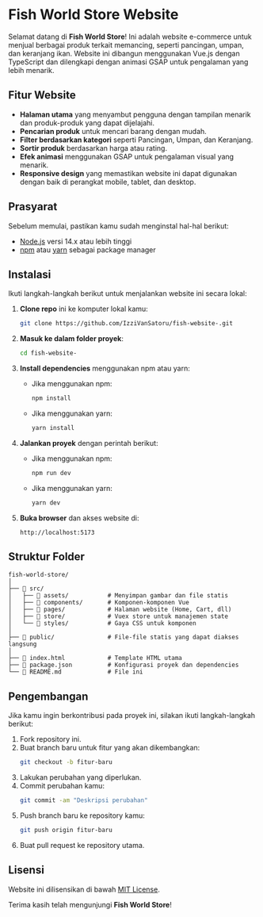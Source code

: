 
# Fish World Store Website

Selamat datang di **Fish World Store**! Ini adalah website e-commerce untuk menjual berbagai produk terkait memancing, seperti pancingan, umpan, dan keranjang ikan. Website ini dibangun menggunakan Vue.js dengan TypeScript dan dilengkapi dengan animasi GSAP untuk pengalaman yang lebih menarik.

## Fitur Website

- **Halaman utama** yang menyambut pengguna dengan tampilan menarik dan produk-produk yang dapat dijelajahi.
- **Pencarian produk** untuk mencari barang dengan mudah.
- **Filter berdasarkan kategori** seperti Pancingan, Umpan, dan Keranjang.
- **Sortir produk** berdasarkan harga atau rating.
- **Efek animasi** menggunakan GSAP untuk pengalaman visual yang menarik.
- **Responsive design** yang memastikan website ini dapat digunakan dengan baik di perangkat mobile, tablet, dan desktop.

## Prasyarat

Sebelum memulai, pastikan kamu sudah menginstal hal-hal berikut:

- [Node.js](https://nodejs.org/) versi 14.x atau lebih tinggi
- [npm](https://www.npmjs.com/) atau [yarn](https://yarnpkg.com/) sebagai package manager

## Instalasi

Ikuti langkah-langkah berikut untuk menjalankan website ini secara lokal:

1. **Clone repo** ini ke komputer lokal kamu:
   ```bash
   git clone https://github.com/IzziVanSatoru/fish-website-.git
   ```

2. **Masuk ke dalam folder proyek**:
   ```bash
   cd fish-website-
   ```

3. **Install dependencies** menggunakan npm atau yarn:
   - Jika menggunakan npm:
     ```bash
     npm install
     ```
   - Jika menggunakan yarn:
     ```bash
     yarn install
     ```

4. **Jalankan proyek** dengan perintah berikut:
   - Jika menggunakan npm:
     ```bash
     npm run dev
     ```
   - Jika menggunakan yarn:
     ```bash
     yarn dev
     ```

5. **Buka browser** dan akses website di:
   ```
   http://localhost:5173
   ```

## Struktur Folder

```plaintext
fish-world-store/
│
├── 📁 src/
│   ├── 📁 assets/           # Menyimpan gambar dan file statis
│   ├── 📁 components/       # Komponen-komponen Vue
│   ├── 📁 pages/            # Halaman website (Home, Cart, dll)
│   ├── 📁 store/            # Vuex store untuk manajemen state
│   └── 📁 styles/           # Gaya CSS untuk komponen
│
├── 📁 public/               # File-file statis yang dapat diakses langsung
│
├── 📄 index.html            # Template HTML utama
├── 📄 package.json          # Konfigurasi proyek dan dependencies
└── 📄 README.md             # File ini
```

## Pengembangan

Jika kamu ingin berkontribusi pada proyek ini, silakan ikuti langkah-langkah berikut:

1. Fork repository ini.
2. Buat branch baru untuk fitur yang akan dikembangkan:
   ```bash
   git checkout -b fitur-baru
   ```
3. Lakukan perubahan yang diperlukan.
4. Commit perubahan kamu:
   ```bash
   git commit -am "Deskripsi perubahan"
   ```
5. Push branch baru ke repository kamu:
   ```bash
   git push origin fitur-baru
   ```
6. Buat pull request ke repository utama.

## Lisensi

Website ini dilisensikan di bawah [MIT License](LICENSE).


Terima kasih telah mengunjungi **Fish World Store**!
